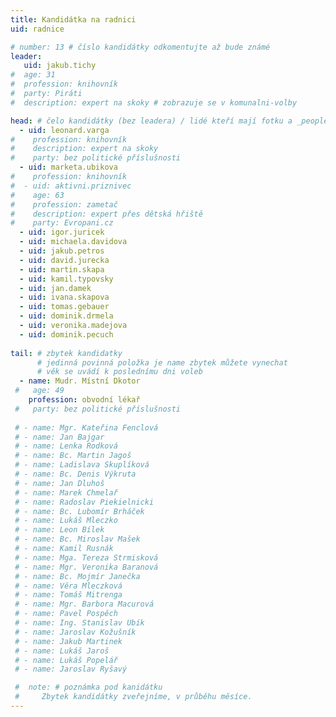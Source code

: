 ```yaml
---
title: Kandidátka na radnici
uid: radnice

# number: 13 # číslo kandidátky odkomentujte až bude známé
leader:
   uid: jakub.tichy
#  age: 31
#  profession: knihovník
#  party: Piráti
#  description: expert na skoky # zobrazuje se v komunalni-volby

head: # čelo kandidátky (bez leadera) / lidé kteří mají fotku a _people/jmeno.md
  - uid: leonard.varga
#    profession: knihovník
#    description: expert na skoky
#    party: bez politické příslušnosti
  - uid: marketa.ubikova
#    profession: knihovník
#  - uid: aktivni.priznivec
#    age: 63
#    profession: zametač
#    description: expert přes dětská hřiště
#    party: Evropani.cz
  - uid: igor.juricek
  - uid: michaela.davidova
  - uid: jakub.petros
  - uid: david.jurecka
  - uid: martin.skapa
  - uid: kamil.typovsky
  - uid: jan.damek
  - uid: ivana.skapova
  - uid: tomas.gebauer
  - uid: dominik.drmela
  - uid: veronika.madejova
  - uid: dominik.pecuch
  
tail: # zbytek kandidatky
      # jedinná povinná položka je name zbytek můžete vynechat
      # věk se uvádí k poslednímu dni voleb
  - name: Mudr. Místní Dkotor
 #   age: 49
    profession: obvodní lékař
 #   party: bez politické příslušnosti
 
 # - name: Mgr. Kateřina Fenclová
 # - name: Jan Bajgar
 # - name: Lenka Rodková
 # - name: Bc. Martin Jagoš
 # - name: Ladislava Skuplíková
 # - name: Bc. Denis Výkruta
 # - name: Jan Dluhoš
 # - name: Marek Chmelař
 # - name: Radoslav Piekielnicki
 # - name: Bc. Lubomír Brháček
 # - name: Lukáš Mleczko
 # - name: Leon Bílek
 # - name: Bc. Miroslav Mašek
 # - name: Kamil Rusnák
 # - name: Mga. Tereza Strmisková
 # - name: Mgr. Veronika Baranová
 # - name: Bc. Mojmír Janečka
 # - name: Věra Mleczková
 # - name: Tomáš Mitrenga
 # - name: Mgr. Barbora Macurová
 # - name: Pavel Pospěch
 # - name: Ing. Stanislav Ubík
 # - name: Jaroslav Kožušník
 # - name: Jakub Martinek
 # - name: Lukáš Jaroš
 # - name: Lukáš Popelář
 # - name: Jaroslav Ryšavý

 #  note: # poznámka pod kanidátku
 #     Zbytek kandidátky zveřejníme, v průběhu měsíce.
---
```




